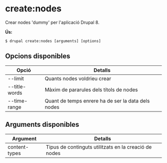 # create:nodes
Crear nodes 'dummy' per l'aplicació Drupal 8.

**Ús:**
```
$ drupal create:nodes [arguments] [options]
```

## Opcions disponibles
Opció | Detalls
-------|-------------
--limit | Quants nodes voldrieu crear
--title-words | Màxim de pararules dels títols de nodes
--time-range | Quant de temps enrere ha de ser la data dels nodes

## Arguments disponibles
Argument | Detalls
---------|-------------
content-types | Tipus de continguts utilitzats en la creació de nodes
